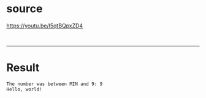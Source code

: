 # source

https://youtu.be/I5qtBQpxZD4

<br>

<hr>

# Result

```
The number was between MIN and 9: 9
Hello, world!
```
